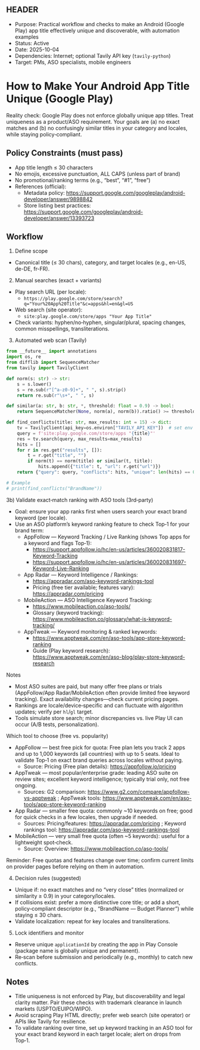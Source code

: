 ## HEADER
- Purpose: Practical workflow and checks to make an Android (Google Play) app title effectively unique and discoverable, with automation examples
- Status: Active
- Date: 2025-10-04
- Dependencies: Internet; optional Tavily API key (`tavily-python`)
- Target: PMs, ASO specialists, mobile engineers

# How to Make Your Android App Title Unique (Google Play)

Reality check: Google Play does not enforce globally unique app titles. Treat uniqueness as a product/ASO requirement. Your goals are (a) no exact matches and (b) no confusingly similar titles in your category and locales, while staying policy‑compliant.

## Policy Constraints (must pass)
- App title length ≤ 30 characters
- No emojis, excessive punctuation, ALL CAPS (unless part of brand)
- No promotional/ranking terms (e.g., “best”, “#1”, “free”)
- References (official):
  - Metadata policy: https://support.google.com/googleplay/android-developer/answer/9898842
  - Store listing best practices: https://support.google.com/googleplay/android-developer/answer/13393723

## Workflow
1) Define scope
- Canonical title (≤ 30 chars), category, and target locales (e.g., en-US, de-DE, fr-FR).

2) Manual searches (exact + variants)
- Play search URL (per locale):
  - `https://play.google.com/store/search?q="Your%20App%20Title"&c=apps&hl=en&gl=US`
- Web search (site operator):
  - `site:play.google.com/store/apps "Your App Title"`
- Check variants: hyphen/no‑hyphen, singular/plural, spacing changes, common misspellings, transliterations.

3) Automated web scan (Tavily)
```python
from __future__ import annotations
import os, re
from difflib import SequenceMatcher
from tavily import TavilyClient

def norm(s: str) -> str:
    s = s.lower()
    s = re.sub(r"[^a-z0-9]+", " ", s).strip()
    return re.sub(r"\s+", " ", s)

def similar(a: str, b: str, *, threshold: float = 0.9) -> bool:
    return SequenceMatcher(None, norm(a), norm(b)).ratio() >= threshold

def find_conflicts(title: str, max_results: int = 15) -> dict:
    tv = TavilyClient(api_key=os.environ["TAVILY_API_KEY"])  # set env first
    query = f'site:play.google.com/store/apps "{title}"'
    res = tv.search(query, max_results=max_results)
    hits = []
    for r in res.get("results", []):
        t = r.get("title", "")
        if norm(t) == norm(title) or similar(t, title):
            hits.append({"title": t, "url": r.get("url")})
    return {"query": query, "conflicts": hits, "unique": len(hits) == 0}

# Example
# print(find_conflicts("BrandName"))
```

3b) Validate exact‑match ranking with ASO tools (3rd‑party)
- Goal: ensure your app ranks first when users search your exact brand keyword (per locale).
- Use an ASO platform’s keyword ranking feature to check Top‑1 for your brand term:
  - AppFollow — Keyword Tracking / Live Ranking (shows Top apps for a keyword and flags Top‑1):
    - https://support.appfollow.io/hc/en-us/articles/360020831817-Keyword-Tracking
    - https://support.appfollow.io/hc/en-us/articles/360020831697-Keyword-Live-Ranking
  - App Radar — Keyword Intelligence / Rankings:
    - https://appradar.com/aso-keyword-rankings-tool
    - Pricing (free tier available; features vary): https://appradar.com/pricing
  - MobileAction — ASO Intelligence Keyword Tracking:
    - https://www.mobileaction.co/aso-tools/
    - Glossary (keyword tracking): https://www.mobileaction.co/glossary/what-is-keyword-tracking/
  - AppTweak — Keyword monitoring & ranked keywords:
    - https://www.apptweak.com/en/aso-tools/app-store-keyword-ranking
    - Guide (Play keyword research): https://www.apptweak.com/en/aso-blog/play-store-keyword-research

Notes
- Most ASO suites are paid, but many offer free plans or trials (AppFollow/App Radar/MobileAction often provide limited free keyword tracking). Exact availability changes—check current pricing pages.
- Rankings are locale/device‑specific and can fluctuate with algorithm updates; verify per `hl`/`gl` target.
- Tools simulate store search; minor discrepancies vs. live Play UI can occur (A/B tests, personalization).

Which tool to choose (free vs. popularity)
- AppFollow — best free pick for quota: Free plan lets you track 2 apps and up to 1,000 keywords (all countries) with up to 5 seats. Ideal to validate Top‑1 on exact brand queries across locales without paying.
  - Source: Pricing (Free plan details): https://appfollow.io/pricing
- AppTweak — most popular/enterprise grade: leading ASO suite on review sites; excellent keyword intelligence; typically trial only, not free ongoing.
  - Sources: G2 comparison: https://www.g2.com/compare/appfollow-vs-apptweak ; AppTweak tools: https://www.apptweak.com/en/aso-tools/app-store-keyword-ranking
- App Radar — smaller free quota: commonly ~10 keywords on free; good for quick checks in a few locales, then upgrade if needed.
  - Sources: Pricing/features: https://appradar.com/pricing ; Keyword rankings tool: https://appradar.com/aso-keyword-rankings-tool
- MobileAction — very small free quota (often ~5 keywords): useful for a lightweight spot‑check.
  - Source: Overview: https://www.mobileaction.co/aso-tools/

Reminder: Free quotas and features change over time; confirm current limits on provider pages before relying on them in automation.

4) Decision rules (suggested)
- Unique if: no exact matches and no “very close” titles (normalized or similarity ≥ 0.9) in your category/locales.
- If collisions exist: prefer a more distinctive core title; or add a short, policy‑compliant descriptor (e.g., “BrandName — Budget Planner”) while staying ≤ 30 chars.
- Validate localization: repeat for key locales and transliterations.

5) Lock identifiers and monitor
- Reserve unique `applicationId` by creating the app in Play Console (package name is globally unique and permanent).
- Re‑scan before submission and periodically (e.g., monthly) to catch new conflicts.

## Notes
- Title uniqueness is not enforced by Play, but discoverability and legal clarity matter. Pair these checks with trademark clearance in launch markets (USPTO/EUIPO/WIPO).
- Avoid scraping Play HTML directly; prefer web search (site operator) or APIs like Tavily for resilience.
 - To validate ranking over time, set up keyword tracking in an ASO tool for your exact brand keyword in each target locale; alert on drops from Top‑1.
